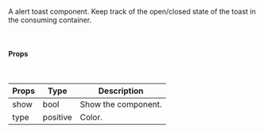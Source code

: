 A alert toast component. Keep track of the open/closed state of the toast in the consuming container.

<br />

#### Props

<br />

|Props|Type|Description|
|---|---|---|
|show|bool|Show the component.|
|type|positive|Color.|
